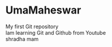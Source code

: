 # UmaMaheswar
My first Git repository
<br>
Iam learning Git and Github from Youtube
<br>
shradha mam
